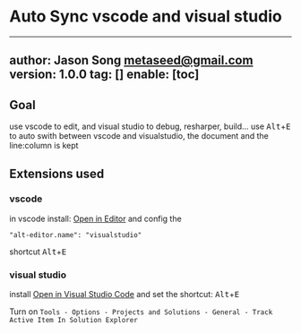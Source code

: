 
# Auto Sync vscode and visual studio
---
author: Jason Song <metaseed@gmail.com>
version: 1.0.0
tag: []
enable: [toc]
---
## Goal
use vscode to edit, and visual studio to debug, resharper, build...
use <kbd>Alt</kbd>+<kbd>E</kbd> to auto swith between vscode and visualstudio, the document and the line:column is kept
## Extensions used
### vscode
in vscode install: [Open in Editor](https://marketplace.visualstudio.com/items?itemName=generalov.open-in-editor-vscode) and config the 
```
"alt-editor.name": "visualstudio" 
```
shortcut <kbd>Alt</kbd>+<kbd>E</kbd>

### visual studio
install [Open in Visual Studio Code](https://marketplace.visualstudio.com/items?itemName=MadsKristensen.OpeninVisualStudioCode)
and set the shortcut: <kbd>Alt</kbd>+<kbd>E</kbd>

Turn on `Tools - Options - Projects and Solutions - General - Track Active Item In Solution Explorer`
